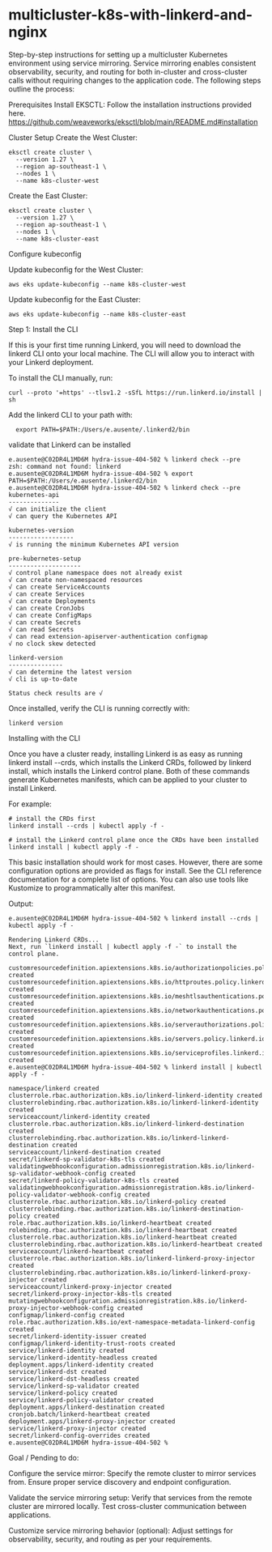 # multicluster-k8s-with-linkerd-and-nginx

Step-by-step instructions for setting up a multicluster Kubernetes environment using service mirroring. Service mirroring enables consistent observability, security, and routing for both in-cluster and cross-cluster calls without requiring changes to the application code. The following steps outline the process:

Prerequisites
Install EKSCTL: Follow the installation instructions provided here.
https://github.com/weaveworks/eksctl/blob/main/README.md#installation

Cluster Setup
    Create the West Cluster:

```
eksctl create cluster \
  --version 1.27 \
  --region ap-southeast-1 \
  --nodes 1 \
  --name k8s-cluster-west
```

Create the East Cluster:
```
eksctl create cluster \
  --version 1.27 \
  --region ap-southeast-1 \
  --nodes 1 \
  --name k8s-cluster-east
```


Configure kubeconfig

Update kubeconfig for the West Cluster:
```
aws eks update-kubeconfig --name k8s-cluster-west
```

Update kubeconfig for the East Cluster:
```
aws eks update-kubeconfig --name k8s-cluster-east
```



Step 1: Install the CLI

If this is your first time running Linkerd, you will need to download the linkerd CLI onto your local machine. The CLI will allow you to interact with your Linkerd deployment.

To install the CLI manually, run:
```
curl --proto '=https' --tlsv1.2 -sSfL https://run.linkerd.io/install | sh
```

Add the linkerd CLI to your path with:
```
  export PATH=$PATH:/Users/e.ausente/.linkerd2/bin
```

validate that Linkerd can be installed
```
e.ausente@C02DR4L1MD6M hydra-issue-404-502 % linkerd check --pre
zsh: command not found: linkerd
e.ausente@C02DR4L1MD6M hydra-issue-404-502 % export PATH=$PATH:/Users/e.ausente/.linkerd2/bin
e.ausente@C02DR4L1MD6M hydra-issue-404-502 % linkerd check --pre
kubernetes-api
--------------
√ can initialize the client
√ can query the Kubernetes API

kubernetes-version
------------------
√ is running the minimum Kubernetes API version

pre-kubernetes-setup
--------------------
√ control plane namespace does not already exist
√ can create non-namespaced resources
√ can create ServiceAccounts
√ can create Services
√ can create Deployments
√ can create CronJobs
√ can create ConfigMaps
√ can create Secrets
√ can read Secrets
√ can read extension-apiserver-authentication configmap
√ no clock skew detected

linkerd-version
---------------
√ can determine the latest version
√ cli is up-to-date

Status check results are √
```

Once installed, verify the CLI is running correctly with:
```
linkerd version
```

Installing with the CLI

Once you have a cluster ready, installing Linkerd is as easy as running linkerd install --crds, which installs the Linkerd CRDs, followed by linkerd install, which installs the Linkerd control plane. Both of these commands generate Kubernetes manifests, which can be applied to your cluster to install Linkerd.

For example:
```
# install the CRDs first
linkerd install --crds | kubectl apply -f -

# install the Linkerd control plane once the CRDs have been installed
linkerd install | kubectl apply -f -
```
This basic installation should work for most cases. However, there are some configuration options are provided as flags for install. See the CLI reference documentation for a complete list of options. You can also use tools like Kustomize to programmatically alter this manifest.


Output: 
```
e.ausente@C02DR4L1MD6M hydra-issue-404-502 % linkerd install --crds | kubectl apply -f -

Rendering Linkerd CRDs...
Next, run `linkerd install | kubectl apply -f -` to install the control plane.

customresourcedefinition.apiextensions.k8s.io/authorizationpolicies.policy.linkerd.io created
customresourcedefinition.apiextensions.k8s.io/httproutes.policy.linkerd.io created
customresourcedefinition.apiextensions.k8s.io/meshtlsauthentications.policy.linkerd.io created
customresourcedefinition.apiextensions.k8s.io/networkauthentications.policy.linkerd.io created
customresourcedefinition.apiextensions.k8s.io/serverauthorizations.policy.linkerd.io created
customresourcedefinition.apiextensions.k8s.io/servers.policy.linkerd.io created
customresourcedefinition.apiextensions.k8s.io/serviceprofiles.linkerd.io created
e.ausente@C02DR4L1MD6M hydra-issue-404-502 % linkerd install | kubectl apply -f -

namespace/linkerd created
clusterrole.rbac.authorization.k8s.io/linkerd-linkerd-identity created
clusterrolebinding.rbac.authorization.k8s.io/linkerd-linkerd-identity created
serviceaccount/linkerd-identity created
clusterrole.rbac.authorization.k8s.io/linkerd-linkerd-destination created
clusterrolebinding.rbac.authorization.k8s.io/linkerd-linkerd-destination created
serviceaccount/linkerd-destination created
secret/linkerd-sp-validator-k8s-tls created
validatingwebhookconfiguration.admissionregistration.k8s.io/linkerd-sp-validator-webhook-config created
secret/linkerd-policy-validator-k8s-tls created
validatingwebhookconfiguration.admissionregistration.k8s.io/linkerd-policy-validator-webhook-config created
clusterrole.rbac.authorization.k8s.io/linkerd-policy created
clusterrolebinding.rbac.authorization.k8s.io/linkerd-destination-policy created
role.rbac.authorization.k8s.io/linkerd-heartbeat created
rolebinding.rbac.authorization.k8s.io/linkerd-heartbeat created
clusterrole.rbac.authorization.k8s.io/linkerd-heartbeat created
clusterrolebinding.rbac.authorization.k8s.io/linkerd-heartbeat created
serviceaccount/linkerd-heartbeat created
clusterrole.rbac.authorization.k8s.io/linkerd-linkerd-proxy-injector created
clusterrolebinding.rbac.authorization.k8s.io/linkerd-linkerd-proxy-injector created
serviceaccount/linkerd-proxy-injector created
secret/linkerd-proxy-injector-k8s-tls created
mutatingwebhookconfiguration.admissionregistration.k8s.io/linkerd-proxy-injector-webhook-config created
configmap/linkerd-config created
role.rbac.authorization.k8s.io/ext-namespace-metadata-linkerd-config created
secret/linkerd-identity-issuer created
configmap/linkerd-identity-trust-roots created
service/linkerd-identity created
service/linkerd-identity-headless created
deployment.apps/linkerd-identity created
service/linkerd-dst created
service/linkerd-dst-headless created
service/linkerd-sp-validator created
service/linkerd-policy created
service/linkerd-policy-validator created
deployment.apps/linkerd-destination created
cronjob.batch/linkerd-heartbeat created
deployment.apps/linkerd-proxy-injector created
service/linkerd-proxy-injector created
secret/linkerd-config-overrides created
e.ausente@C02DR4L1MD6M hydra-issue-404-502 % 
```



Goal / Pending to do: 

Configure the service mirror:
    Specify the remote cluster to mirror services from.
    Ensure proper service discovery and endpoint configuration.

Validate the service mirroring setup:
    Verify that services from the remote cluster are mirrored locally.
    Test cross-cluster communication between applications.

Customize service mirroring behavior (optional):
    Adjust settings for observability, security, and routing as per your requirements.





